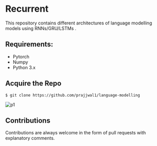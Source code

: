 # Recurrent
This repository contains different architectures of language modelling models using RNNs/GRU/LSTMs .

## Requirements:
- Pytorch
- Numpy
- Python 3.x

## Acquire the Repo
```shell
$ git clone https://github.com/prajjwal1/language-modelling
```
![p1](images/p1.jpg)

## Contributions
Contributions are always welcome in the form of pull requests with explanatory comments.
